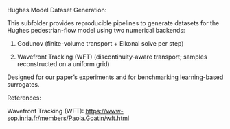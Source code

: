 Hughes Model Dataset Generation:

This subfolder provides reproducible pipelines to generate datasets for the Hughes pedestrian-flow model using two numerical backends:

1. Godunov (finite-volume transport + Eikonal solve per step)

2. Wavefront Tracking (WFT) (discontinuity-aware transport; samples reconstructed on a uniform grid)

Designed for our paper’s experiments and for benchmarking learning-based surrogates.

References:

Wavefront Tracking (WFT): https://www-sop.inria.fr/members/Paola.Goatin/wft.html
